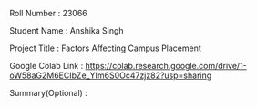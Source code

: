 Roll Number       :   23066

Student Name      :   Anshika Singh

Project Title     :   Factors Affecting Campus Placement

Google Colab Link :   https://colab.research.google.com/drive/1-oW58aG2M6ECIbZe_YIm6S0Oc47zjz82?usp=sharing

Summary(Optional) :   
